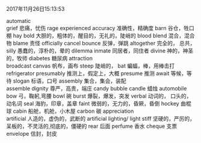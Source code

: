 2017年11月26日15:13:53

automatic	
grief			悲痛，忧伤
rage
experienced
accuracy		准确性，精确度
barn			谷仓，牲口棚
hay
bold 			大胆的，粗体的，醒目的，无礼的，陡峭的
blood
blend			混合，混合物
blame			责怪
officially
cancel
bounce			反弹，弹跳
altogether		完全的， 总共，
silly			愚蠢的，淳朴的，晕的
dilemma
inmate			同居者，同住者
divine			神的，神圣的，牧师
diabetes		糖尿病
attraction	
broadcast
canvas 			帆布，画布
steep			陡峭的，
bat 			蝙蝠，棒，用棒击打
refrigerator
presumably		推测上，假定上，大概
presume			推测
await			等候，等待
slogan			标语，口号
assembly		集合，集会，装配		
assemble
dignity			尊严，高贵，端庄
candy
bubble
candle			蜡烛
automobile
bow				弓，鞠躬,弯腰
bowl			碗
burst			爆裂，爆发，突发
verbal			动词的， 口头的，动名词
seal			海豹，印章，盖章
faint			微弱的，无力的，昏厥，昏倒
hockey			曲棍球
cabin			船舱，机舱，小木屋
carbon			碳
appreciation	
artificial		人造的，虚伪的，武断的 			artificial lighting/ light
stiff			坚硬的，严厉的，呆板的，不灵活的,彻底的，僵硬的
rear 			后面
perfume			香水
cheque			支票
envelope		信封，封皮



 





